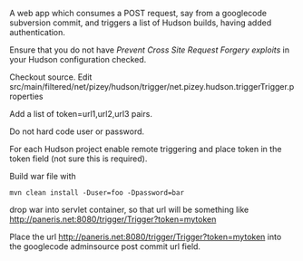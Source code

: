A web app which consumes a POST request, say from a googlecode subversion commit, and triggers a list of Hudson builds, having added authentication.

Ensure that you do not have _Prevent Cross Site Request Forgery exploits_ in your Hudson configuration checked.

Checkout source.
Edit src/main/filtered/net/pizey/hudson/trigger/net.pizey.hudson.triggerTrigger.properties

Add a list of token=url1,url2,url3 pairs.

Do not hard code user or password.

For each Hudson project enable remote triggering and place token in the token field (not sure this is required).

Build war file with
```
mvn clean install -Duser=foo -Dpassword=bar 
```
drop war into servlet container, so that url will be something like
http://paneris.net:8080/trigger/Trigger?token=mytoken

Place the url http://paneris.net:8080/trigger/Trigger?token=mytoken into the googlecode adminsource post commit url field.





